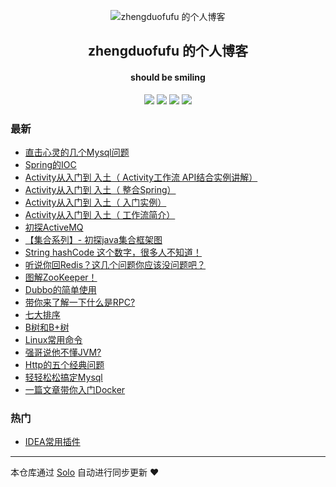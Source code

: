 <p align="center"><img alt="zhengduofufu 的个人博客" src="https://static.b3log.org/images/brand/solo-32.png"></p><h2 align="center">
zhengduofufu 的个人博客
</h2>

<h4 align="center">should be smiling</h4>
<p align="center"><a title="zhengduofufu 的个人博客" target="_blank" href="https://github.com/zhengduofufu/solo-blog"><img src="https://img.shields.io/github/last-commit/zhengduofufu/solo-blog.svg?style=flat-square&color=FF9900"></a>
<a title="GitHub repo size in bytes" target="_blank" href="https://github.com/zhengduofufu/solo-blog"><img src="https://img.shields.io/github/repo-size/zhengduofufu/solo-blog.svg?style=flat-square"></a>
<a title="Solo Version" target="_blank" href="https://github.com/b3log/solo/releases"><img src="https://img.shields.io/badge/solo-3.6.6-f1e05a.svg?style=flat-square&color=blueviolet"></a>
<a title="Hits" target="_blank" href="https://github.com/b3log/hits"><img src="https://hits.b3log.org/zhengduofufu/solo-blog.svg"></a></p>

### 最新

* [直击心灵的几个Mysql问题](https://www.zhengduofufu.club/articles/2019/10/31/1572514568784.html)
* [Spring的IOC](https://www.zhengduofufu.club/articles/2019/10/31/1572511450403.html)
* [Activity从入门到 入土（ Activity工作流 API结合实例讲解）](https://www.zhengduofufu.club/articles/2019/10/31/1572511314753.html)
* [Activity从入门到 入土（ 整合Spring）](https://www.zhengduofufu.club/articles/2019/10/31/1572511271813.html)
* [Activity从入门到 入土（ 入门实例）](https://www.zhengduofufu.club/articles/2019/10/31/1572511231676.html)
* [Activity从入门到 入土（  工作流简介）](https://www.zhengduofufu.club/articles/2019/10/31/1572511193196.html)
* [初探ActiveMQ](https://www.zhengduofufu.club/articles/2019/10/31/1572511083140.html)
* [【集合系列】- 初探java集合框架图](https://www.zhengduofufu.club/articles/2019/10/31/1572510253836.html)
* [String hashCode 这个数字，很多人不知道！](https://www.zhengduofufu.club/articles/2019/10/31/1572510077125.html)
* [听说你回Redis？这几个问题你应该没问题吧？](https://www.zhengduofufu.club/articles/2019/10/31/1572509704860.html)
* [图解ZooKeeper！](https://www.zhengduofufu.club/articles/2019/10/31/1572509281385.html)
* [Dubbo的简单使用](https://www.zhengduofufu.club/articles/2019/10/31/1572508718809.html)
* [带你来了解一下什么是RPC?](https://www.zhengduofufu.club/articles/2019/10/31/1572508560002.html)
* [七大排序](https://www.zhengduofufu.club/articles/2019/10/31/1572508064057.html)
* [B树和B+树](https://www.zhengduofufu.club/articles/2019/10/31/1572507479627.html)
* [Linux常用命令](https://www.zhengduofufu.club/articles/2019/10/31/1572507337702.html)
* [强哥说他不懂JVM?](https://www.zhengduofufu.club/articles/2019/10/31/1572506974444.html)
* [Http的五个经典问题](https://www.zhengduofufu.club/articles/2019/10/31/1572500527061.html)
* [轻轻松松搞定Mysql](https://www.zhengduofufu.club/articles/2019/10/31/1572487546254.html)
* [一篇文章带你入门Docker](https://www.zhengduofufu.club/articles/2019/10/31/1572485736922.html)

### 热门

* [IDEA常用插件](https://www.zhengduofufu.club/articles/2019/10/30/1572398829415.html)



---

本仓库通过 [Solo](https://github.com/b3log/solo) 自动进行同步更新 ❤️ 